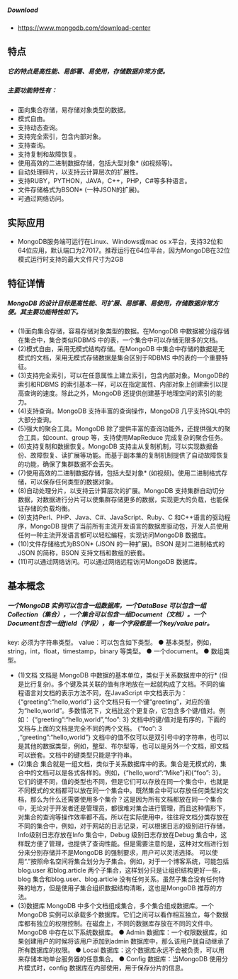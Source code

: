 ##### Download
* https://www.mongodb.com/download-center

## 特点
##### 它的特点是高性能、易部署、易使用，存储数据非常方便。
##### 主要功能特性有：
* 面向集合存储，易存储对象类型的数据。
* 模式自由。
* 支持动态查询。
* 支持完全索引，包含内部对象。
* 支持查询。
* 支持复制和故障恢复。
* 使用高效的二进制数据存储，包括大型对象* (如视频等)。
* 自动处理碎片，以支持云计算层次的扩展性。
* 支持RUBY，PYTHON，JAVA，C++，PHP，C#等多种语言。
* 文件存储格式为BSON* (一种JSON的扩展)。
* 可通过网络访问。

## 实际应用
* MongoDB服务端可运行在Linux、Windows或mac os x平台，支持32位和64位应用，默认端口为27017。推荐运行在64位平台，因为MongoDB在32位模式运行时支持的最大文件尺寸为2GB


## 特征详情
##### MongoDB 的设计目标是高性能、可扩展、易部署、易使用，存储数据非常方便。其主要功能特性如下。
* (1)面向集合存储，容易存储对象类型的数据。在MongoDB 中数据被分组存储在集合中，集合类似RDBMS 中的表，一个集合中可以存储无限多的文档。
* (2)模式自由，采用无模式结构存储。在MongoDB 中集合中存储的数据是无模式的文档，采用无模式存储数据是集合区别于RDBMS 中的表的一个重要特征。
* (3)支持完全索引，可以在任意属性上建立索引，包含内部对象。MongoDB的索引和RDBMS 的索引基本一样，可以在指定属性、内部对象上创建索引以提高查询的速度。除此之外，MongoDB 还提供创建基于地理空间的索引的能力。
* (4)支持查询。MongoDB 支持丰富的查询操作，MongoDB 几乎支持SQL中的大部分查询。
* (5)强大的聚合工具。MongoDB 除了提供丰富的查询功能外，还提供强大的聚合工具，如count、group 等，支持使用MapReduce 完成复杂的聚合任务。
* (6)支持复制和数据恢复。MongoDB 支持主从复制机制，可以实现数据备份、故障恢复、读扩展等功能。而基于副本集的复制机制提供了自动故障恢复的功能，确保了集群数据不会丢失。
* (7)使用高效的二进制数据存储，包括大型对象* (如视频)。使用二进制格式存储，可以保存任何类型的数据对象。
* (8)自动处理分片，以支持云计算层次的扩展。MongoDB 支持集群自动切分数据，对数据进行分片可以使集群存储更多的数据，实现更大的负载，也能保证存储的负载均衡。
* (9)支持Perl、PHP、Java、C#、JavaScript、Ruby、C 和C++语言的驱动程序，MongoDB 提供了当前所有主流开发语言的数据库驱动包，开发人员使用任何一种主流开发语言都可以轻松编程，实现访问MongoDB 数据库。
* (10)文件存储格式为BSON* (JSON 的一种扩展)。BSON 是对二进制格式的JSON 的简称，BSON 支持文档和数组的嵌套。
* (11)可以通过网络访问。可以通过网络远程访问MongoDB 数据库。

## 基本概念
##### 一个MongoDB 实例可以包含一组数据库，一个DataBase 可以包含一组Collection（集合），一个集合可以包含一组Document（文档）。一个Document包含一组field（字段），每一个字段都是一个key/value pair。
key: 必须为字符串类型。
value：可以包含如下类型。
● 基本类型，例如，string，int，float，timestamp，binary 等类型。
● 一个document。
● 数组类型。
* (1)文档
文档是 MongoDB 中数据的基本单位，类似于关系数据库中的行* (但是比行复杂)。多个键及其关联的值有序地放在一起就构成了文档。不同的编程语言对文档的表示方法不同，在JavaScript 中文档表示为：
{“greeting”:“hello,world”}
这个文档只有一个键“greeting”，对应的值为“hello,world”。多数情况下，文档比这个更复杂，它包含多个键/值对。例如：
{“greeting”:“hello,world”,“foo”: 3}
文档中的键/值对是有序的，下面的文档与上面的文档是完全不同的两个文档。
{“foo”: 3 ,“greeting”:“hello,world”}
文档中的值不仅可以是双引号中的字符串，也可以是其他的数据类型，例如，整型、布尔型等，也可以是另外一个文档，即文档可以嵌套。文档中的键类型只能是字符串。
* (2)集合
集合就是一组文档，类似于关系数据库中的表。集合是无模式的，集合中的文档可以是各式各样的。例如，{“hello,word”:“Mike”}和{“foo”: 3}，它们的键不同，值的类型也不同，但是它们可以存放在同一个集合中，也就是不同模式的文档都可以放在同一个集合中。既然集合中可以存放任何类型的文档，那么为什么还需要使用多个集合？这是因为所有文档都放在同一个集合中，无论对于开发者还是管理员，都很难对集合进行管理，而且这种情形下，对集合的查询等操作效率都不高。所以在实际使用中，往往将文档分类存放在不同的集合中，例如，对于网站的日志记录，可以根据日志的级别进行存储，Info级别日志存放在Info 集合中，Debug 级别日志存放在Debug 集合中，这样既方便了管理，也提供了查询性能。但是需要注意的是，这种对文档进行划分来分别存储并不是MongoDB 的强制要求，用户可以灵活选择。
可以使用“.”按照命名空间将集合划分为子集合。例如，对于一个博客系统，可能包括blog.user 和blog.article 两个子集合，这样划分只是让组织结构更好一些，blog 集合和blog.user、blog.article 没有任何关系。虽然子集合没有任何特殊的地方，但是使用子集合组织数据结构清晰，这也是MongoDB 推荐的方法。
* (3)数据库
MongoDB 中多个文档组成集合，多个集合组成数据库。一个MongoDB 实例可以承载多个数据库。它们之间可以看作相互独立，每个数据库都有独立的权限控制。在磁盘上，不同的数据库存放在不同的文件中。MongoDB 中存在以下系统数据库。
● Admin 数据库：一个权限数据库，如果创建用户的时候将该用户添加到admin 数据库中，那么该用户就自动继承了所有数据库的权限。
● Local 数据库：这个数据库永远不会被负责，可以用来存储本地单台服务器的任意集合。
● Config 数据库：当MongoDB 使用分片模式时，config 数据库在内部使用，用于保存分片的信息。